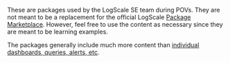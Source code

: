 These are packages used by the LogScale SE team during POVs. They are not meant to be a replacement for the official LogScale [Package Marketplace](https://library.humio.com/humio-server/packages-marketplace.html). However, feel free to use the content as necessary since they are meant to be learning examples. 

The packages generally include much more content than [individual dashboards, queries, alerts, etc](LogScale-and-FLTR/Vendor-Content). 
